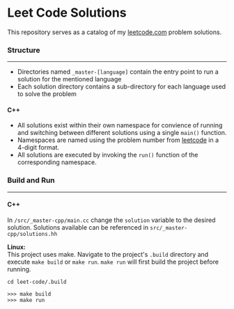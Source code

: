 # Leet Code Solutions

This repository serves as a catalog of my [leetcode.com](https://leetcode.com/) problem solutions.

### Structure
---
- Directories named `_master-[language]` contain the entry point to run a solution for the mentioned language
- Each solution directory contains a sub-directory for each language used to solve the problem

#### C++

- All solutions exist within their own namespace for convience of running and switching between different solutions using a single `main()` function.
- Namespaces are named using the problem number from [leetcode](https://leetcode.com) in a 4-digit format.
- All solutions are executed by invoking the `run()` function of the corresponding namespace.

### Build and Run
---
#### C++
In `/src/_master-cpp/main.cc` change the `solution` variable to the desired solution. Solutions available can be referenced in `src/_master-cpp/solutions.hh`

**Linux:**
<br>This project uses make. Navigate to the project's `.build` directory and execute `make build` or `make run`. `make run` will first build the project before running.
<br>
```
cd leet-code/.build

>>> make build
>>> make run
```
